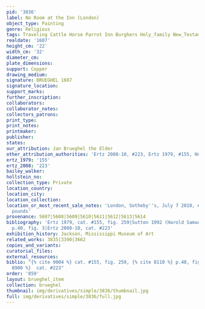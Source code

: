```yaml
---
pid: '3836'
label: No Room at the Inn (London)
object_type: Painting
genre: Religious
tags: Traveling Cattle Horse Parrot Inn Burghers Holy_family New_Testament Road Wagon
realdate: '1607'
height_cm: '22'
width_cm: '32'
diameter_cm: 
plate_dimensions: 
support: Copper
drawing_medium: 
signature: BRUEGHEL 1607
signature_location: 
support_marks: 
further_inscription: 
collaborators: 
collaborator_notes: 
collectors_patrons: 
print_type: 
print_notes: 
printmaker: 
publisher: 
states: 
our_attribution: Jan Brueghel the Elder
other_attribution_authorities: 'Ertz 2008-10, #223, Ertz 1979, #155, Honig database'
ertz_1979: '155'
ertz_2008: '223'
bailey_walker: 
hollstein_no: 
collection_type: Private
location_country: 
location_city: 
location_collection: 
location_or_most_recent_sale_notes: 'London, Sotheby''s, July 7 2010, #13, for 1,609,250
  pounds'
provenance: 5607|5608|5609|5610|5611|5612|5613|5614
bibliography: 'Ertz 1979, cat. #155, fig. 259|Sutton 1992 (Harold Samuel Collection),
  p.40, fig. 3|Ertz 2008-10, cat. #223'
exhibition_history: Jackson, Mississippi Museum of Art
related_works: 3835|3390|3662
copies_and_variants: 
curatorial_files: 
external_resources: 
biblio: "{% cite 9004 %} cat. #155, fig. 259, {% cite 8110 %} p.40, fig. 3, {% cite
  8900 %}  cat. #223"
order: '859'
layout: brueghel_item
collection: brueghel
thumbnail: img/derivatives/simple/3836/thumbnail.jpg
full: img/derivatives/simple/3836/full.jpg
---
```

